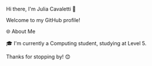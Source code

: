 
Hi there, I'm Julia Cavaletti 👋

Welcome to my GitHub profile!

🌐 About Me

🎓 I'm currently a Computing student, studying at Level 5.

Thanks for stopping by! 😊
